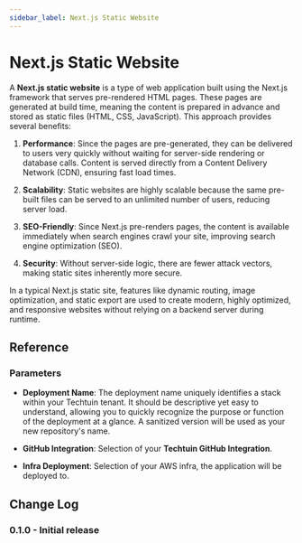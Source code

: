 ```yaml
---
sidebar_label: Next.js Static Website
---
```


# Next.js Static Website

A **Next.js static website** is a type of web application built using the Next.js framework that serves pre-rendered HTML pages. These pages are generated at build time, meaning the content is prepared in advance and stored as static files (HTML, CSS, JavaScript). This approach provides several benefits:

1. **Performance**: Since the pages are pre-generated, they can be delivered to users very quickly without waiting for server-side rendering or database calls. Content is served directly from a Content Delivery Network (CDN), ensuring fast load times.
   
2. **Scalability**: Static websites are highly scalable because the same pre-built files can be served to an unlimited number of users, reducing server load.

3. **SEO-Friendly**: Since Next.js pre-renders pages, the content is available immediately when search engines crawl your site, improving search engine optimization (SEO).

4. **Security**: Without server-side logic, there are fewer attack vectors, making static sites inherently more secure.

In a typical Next.js static site, features like dynamic routing, image optimization, and static export are used to create modern, highly optimized, and responsive websites without relying on a backend server during runtime.

## Reference

### Parameters

- **Deployment Name**: The deployment name uniquely identifies a stack within your Techtuin tenant. It should be descriptive yet easy to understand, allowing you to quickly recognize the purpose or function of the deployment at a glance. A sanitized version will be used as your new repository's name.

- **GitHub Integration**: Selection of your **Techtuin GitHub Integration**.

- **Infra Deployment**: Selection of your AWS infra, the application will be deployed to.

## Change Log

### 0.1.0 - Initial release

